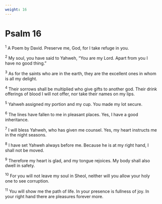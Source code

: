 ```yaml
---
weight: 16
---
```


# Psalm 16

<sup>1</sup> A Poem by David. Preserve me, God, for I take refuge in you. 

<sup>2</sup> My soul, you have said to Yahweh, “You are my Lord. Apart from you I have no good thing.” 

<sup>3</sup> As for the saints who are in the earth, they are the excellent ones in whom is all my delight. 

<sup>4</sup> Their sorrows shall be multiplied who give gifts to another god. Their drink offerings of blood I will not offer, nor take their names on my lips. 

<sup>5</sup> Yahweh assigned my portion and my cup. You made my lot secure. 

<sup>6</sup> The lines have fallen to me in pleasant places. Yes, I have a good inheritance. 

<sup>7</sup> I will bless Yahweh, who has given me counsel. Yes, my heart instructs me in the night seasons. 

<sup>8</sup> I have set Yahweh always before me. Because he is at my right hand, I shall not be moved. 

<sup>9</sup> Therefore my heart is glad, and my tongue rejoices. My body shall also dwell in safety. 

<sup>10</sup> For you will not leave my soul in Sheol, neither will you allow your holy one to see corruption. 

<sup>11</sup> You will show me the path of life. In your presence is fullness of joy. In your right hand there are pleasures forever more. 



